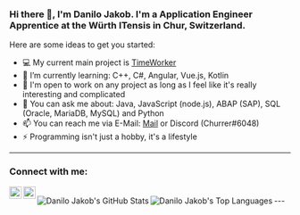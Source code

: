 ### Hi there 👋, I'm Danilo Jakob. I'm a Application Engineer Apprentice at the Würth ITensis in Chur, Switzerland.


Here are some ideas to get you started:

- 💻 My current main project is [TimeWorker](github.com/DaniloMurer/TimeWorker)
- 🌱 I’m currently learning: C++, C#, Angular, Vue.js, Kotlin
- 👯 I'm open to work on any project as long as I feel like it's really interesting and complicated
- 💬 You can ask me about: Java, JavaScript (node.js), ABAP (SAP), SQL (Oracle, MariaDB, MySQL) and Python
- 📫 You can reach me via E-Mail: [Mail](mailto:danilo.murer@gmail.com) or Discord (Churrer#6048)
- ⚡ Programming isn't just a hobby, it's a lifestyle
---

### Connect with me:
[<img align="left" alt="stefanninkovic | LinkedIn" width="22px" src="https://cdn.jsdelivr.net/npm/simple-icons@3.0.1/icons/linkedin.svg" />](https://www.linkedin.com/in/danilo-jakob-b5a149151/)
[<img align="left" alt="stefanninkovic | Twitter" width="22px" src="https://cdn.jsdelivr.net/npm/simple-icons@3.0.1/icons/twitter.svg" />](https://twitter.com/DaniloJakob)

<br>
---

<img align="left" alt="Danilo Jakob's GitHub Stats" src="https://github-readme-stats.vercel.app/api?username=DaniloMurer&show_icons=true&hide_border=true&count_private=true&hide=stars&title_color=#000000&include_all_commits=true" />
<img align="left" alt="Danilo Jakob's Top Languages" src="https://github-readme-stats.vercel.app/api/top-langs/?username=DaniloMurer&hide_border=true" />

